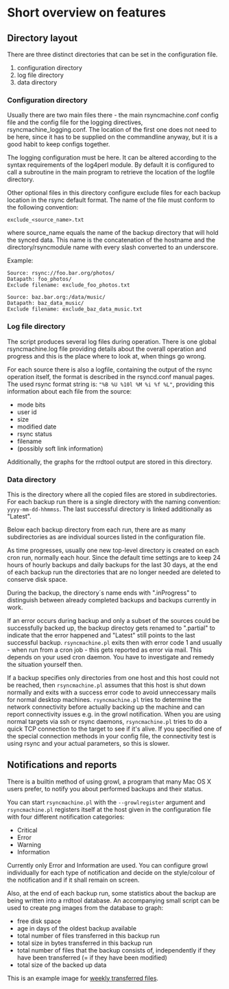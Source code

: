 Short overview on features
==========================

## Directory layout ##

There are three distinct directories that can be set in the configuration file. 

1. configuration directory
1. log file directory
1. data directory

### Configuration directory ###

Usually there are two main files there - the main rsyncmachine.conf
config file and the config file for the logging directives,
rsyncmachine\_logging.conf. The location of the first one does not
need to be here, since it has to be supplied on the commandline anyway,
but it is a good habit to keep configs together.

The logging configuration must be here. It can be altered according to
the syntax requirements of the log4perl module. By default it is
configured to call a subroutine in the main program to retrieve the
location of the logfile directory.

Other optional files in this directory configure exclude files for each
backup location in the rsync default format. The name of the file must
conform to the following convention:

    exclude_<source_name>.txt

where source\_name equals the name of the backup directory that will
hold the synced data. This name is the concatenation of the hostname and
the directory/rsyncmodule name with every slash converted to an
underscore.

Example:

	Source: rsync://foo.bar.org/photos/   
	Datapath: foo_photos/   
	Exclude filename: exclude_foo_photos.txt

	Source: baz.bar.org:/data/music/   
	Datapath: baz_data_music/   
	Exclude filename: exclude_baz_data_music.txt

### Log file directory ###

The script produces several log files during operation. There is one
global rsyncmachine.log file providing details about the overall
operation and progress and this is the place where to look at, when
things go wrong.

For each source there is also a logfile, containing the output of the
rsync operation itself, the format is described in the rsyncd.conf
manual pages. The used rsync format string is: `"%B %U %10l %M %i %f %L"`,
providing this information about each file from the source:

 - mode bits
 - user id
 - size
 - modified date
 - rsync status
 - filename 
 - (possibly soft link information)

Additionally, the graphs for the rrdtool output are stored in this
directory.


### Data directory ###

This is the directory where all the copied files are stored in
subdirectories. For each backup run there is a single directory with the
naming convention: `yyyy-mm-dd-hhmmss`. The last successful directory is
linked additionally as "Latest".

Below each backup directory from each run, there are as many
subdirectories as are individual sources listed in the configuration
file.

As time progresses, usually one new top-level directory is created on
each cron run, normally each hour. Since the default time settings are
to keep 24 hours of hourly backups and daily backups for the last 30
days, at the end of each backup run the directories that are no longer
needed are deleted to conserve disk space.

During the backup, the directory´s name ends with ".inProgress" to
distinguish between already completed backups and backups currently in
work.

If an error occurs during backup and only a subset of the sources could
be successfully backed up, the backup directoy gets renamed to
".partial" to indicate that the error happened and "Latest" still points
to the last successful backup. `rsyncmachine.pl` exits then with error code 1
and usually - when run from a cron job - this gets reported as error via
mail. This depends on your used cron daemon. You have to investigate and
remedy the situation yourself then.

If a backup specifies only directories from one host and this host could
not be reached, then `rsyncmachine.pl` assumes that this host is shut down
normally and exits with a success error code to avoid unneccessary
mails for normal desktop machines. `rsyncmachine.pl` tries to determine
the network connectivity before actually backing up the machine and can
report connectivity issues e.g. in the growl notification. When you are
using normal targets via ssh or rsync daemons, `rsyncmachine.pl` tries
to do a quick TCP connection to the target to see if it's alive. If you
specified one of the special connection methods in your config file,
the connectivity test is using rsync and your actual parameters, so this
is slower.


## Notifications and reports ##

There is a builtin method of using growl, a program that many Mac OS X
users prefer, to notify you about performed backups and their status.

You can start `rsyncmachine.pl` with the `--growlregister` argument and 
`rsyncmachine.pl` registers itself at the host given in the configuration
file with four different notification categories:

 - Critical
 - Error
 - Warning
 - Information

Currently only Error and Information are used. You can configure growl
individually for each type of notification and decide on the
style/colour of the notification and if it shall remain on screen.

Also, at the end of each backup run, some statistics about the backup
are being written into a rrdtool database. An accompanying small script
can be used to create png images from the database to graph:

 - free disk space
 - age in days of the oldest backup available
 - total number of files transferred in this backup run
 - total size in bytes transferred in this backup run
 - total number of files that the backup consists of, independently if
   they have been transferred (= if they have been modified)
 - total size of the backed up data

This is an example image for [weekly transferred
files](../logs/graph_transferred_files_week.png).



<!--
vim:tw=72:si:ai:tabstop=4:sw=4:filetype=markdown
-->
